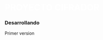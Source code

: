 <h1 style="color: #ffffff"> PROYECTO CIFRADOR </H1>
  <h3>Desarrollando</h3>
  <p> Primer version </p>
